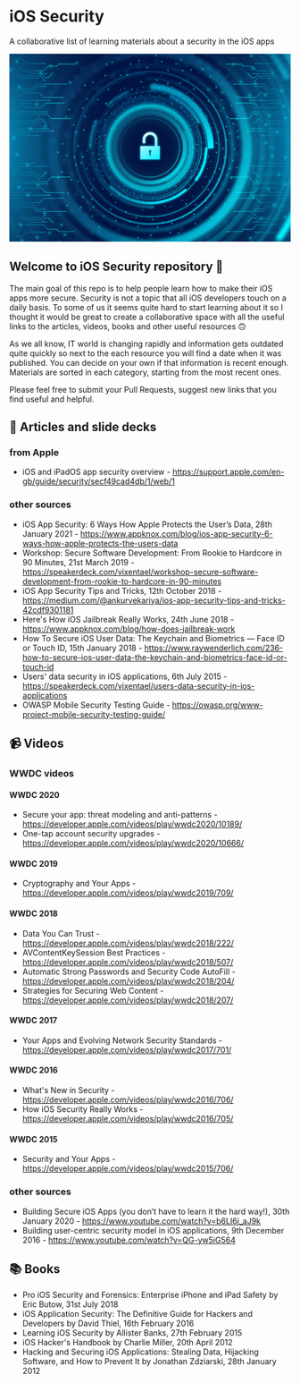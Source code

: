 # iOS Security
A collaborative list of learning materials about a security in the iOS apps

<img src="security.jpg" />

## Welcome to iOS Security repository 👋

The main goal of this repo is to help people learn how to make their iOS apps more secure. Security is not a topic that all iOS developers touch on a daily basis. To some of us it seems quite hard to start learning about it so I thought it would be great to create a collaborative space with all the useful links to the articles, videos, books and other useful resources 🙃 

As we all know, IT world is changing rapidly and information gets outdated quite quickly so next to the each resource you will find a date when it was published. You can decide on your own if that information is recent enough. Materials are sorted in each category, starting from the most recent ones.

Please feel free to submit your Pull Requests, suggest new links that you find useful and helpful.

## 📝 Articles and slide decks

### from Apple

- iOS and iPadOS app security overview - https://support.apple.com/en-gb/guide/security/secf49cad4db/1/web/1

### other sources

- iOS App Security: 6 Ways How Apple Protects the User’s Data, 28th January 2021 - https://www.appknox.com/blog/ios-app-security-6-ways-how-apple-protects-the-users-data
- Workshop: Secure Software Development: From Rookie to Hardcore in 90 Minutes, 21st March 2019 - https://speakerdeck.com/vixentael/workshop-secure-software-development-from-rookie-to-hardcore-in-90-minutes
- iOS App Security Tips and Tricks, 12th October 2018 - https://medium.com/@ankurvekariya/ios-app-security-tips-and-tricks-42cdf9301181
- Here's How iOS Jailbreak Really Works, 24th June 2018 - https://www.appknox.com/blog/how-does-jailbreak-work
- How To Secure iOS User Data: The Keychain and Biometrics — Face ID or Touch ID, 15th January 2018 - https://www.raywenderlich.com/236-how-to-secure-ios-user-data-the-keychain-and-biometrics-face-id-or-touch-id
- Users' data security in iOS applications, 6th July 2015 - https://speakerdeck.com/vixentael/users-data-security-in-ios-applications
- OWASP Mobile Security Testing Guide - https://owasp.org/www-project-mobile-security-testing-guide/

## 📹 Videos

### WWDC videos

#### WWDC 2020

- Secure your app: threat modeling and anti-patterns - https://developer.apple.com/videos/play/wwdc2020/10189/
- One-tap account security upgrades - https://developer.apple.com/videos/play/wwdc2020/10666/

#### WWDC 2019

- Cryptography and Your Apps - https://developer.apple.com/videos/play/wwdc2019/709/

#### WWDC 2018

- Data You Can Trust - https://developer.apple.com/videos/play/wwdc2018/222/
- AVContentKeySession Best Practices - https://developer.apple.com/videos/play/wwdc2018/507/
- Automatic Strong Passwords and Security Code AutoFill - https://developer.apple.com/videos/play/wwdc2018/204/
- Strategies for Securing Web Content - https://developer.apple.com/videos/play/wwdc2018/207/

#### WWDC 2017

- Your Apps and Evolving Network Security Standards - https://developer.apple.com/videos/play/wwdc2017/701/

#### WWDC 2016

- What's New in Security - https://developer.apple.com/videos/play/wwdc2016/706/
- How iOS Security Really Works - https://developer.apple.com/videos/play/wwdc2016/705/

#### WWDC 2015

- Security and Your Apps - https://developer.apple.com/videos/play/wwdc2015/706/

### other sources

- Building Secure iOS Apps (you don’t have to learn it the hard way!), 30th January 2020 - https://www.youtube.com/watch?v=b6LI6j_aJ9k
- Building user-centric security model in iOS applications, 9th December 2016 - https://www.youtube.com/watch?v=QG-yw5iG564

## 📚 Books

- Pro iOS Security and Forensics: Enterprise iPhone and iPad Safety by Eric Butow, 31st July 2018
- iOS Application Security: The Definitive Guide for Hackers and Developers by David Thiel, 16th February 2016
- Learning iOS Security by Allister Banks, 27th February 2015
- iOS Hacker's Handbook by Charlie Miller, 20th April 2012
- Hacking and Securing iOS Applications: Stealing Data, Hijacking Software, and How to Prevent It by Jonathan Zdziarski, 28th January 2012
